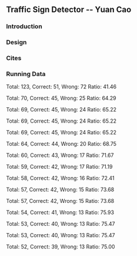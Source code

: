 ## Traffic Sign Detector -- Yuan Cao

### Introduction

### Design

### Cites

### Running Data

Total: 123, Correct: 51, Wrong: 72
Ratio: 41.46

Total: 70, Correct: 45, Wrong: 25
Ratio: 64.29

Total: 69, Correct: 45, Wrong: 24
Ratio: 65.22

Total: 69, Correct: 45, Wrong: 24
Ratio: 65.22

Total: 69, Correct: 45, Wrong: 24
Ratio: 65.22

Total: 64, Correct: 44, Wrong: 20
Ratio: 68.75

Total: 60, Correct: 43, Wrong: 17
Ratio: 71.67

Total: 59, Correct: 42, Wrong: 17
Ratio: 71.19

Total: 58, Correct: 42, Wrong: 16
Ratio: 72.41

Total: 57, Correct: 42, Wrong: 15
Ratio: 73.68

Total: 57, Correct: 42, Wrong: 15
Ratio: 73.68

Total: 54, Correct: 41, Wrong: 13
Ratio: 75.93

Total: 53, Correct: 40, Wrong: 13
Ratio: 75.47

Total: 53, Correct: 40, Wrong: 13
Ratio: 75.47

Total: 52, Correct: 39, Wrong: 13
Ratio: 75.00
